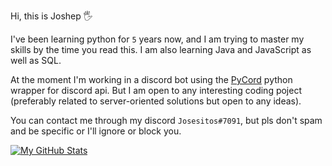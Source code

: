 Hi, this is Joshep 🖐️

I've been learning python for `5` years now, and I am trying to master my skills by the time you read this. I am also learning Java and JavaScript as well as SQL.

At the moment I'm working in a discord bot using the [PyCord](https://github.com/Pycord-Development/pycord) python wrapper for discord api. But I am open to any interesting coding poject (preferably related to server-oriented solutions but open to any ideas).

You can contact me through my discord `Josesitos#7091`, but pls don't spam and be specific or I'll ignore or block you.

[![My GitHub Stats](https://github-readme-stats.vercel.app/api?username=JoshepCodes)](https://github.com/anuraghazra/github-readme-stats)
